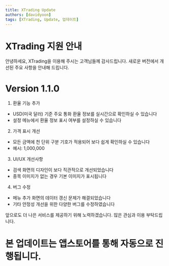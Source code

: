 ```yaml
---
title: XTrading Update
authors: [davidyoon]
tags: [XTrading, Update, 업데이트]
---
```


# XTrading 지원 안내

안녕하세요, XTrading을 이용해 주시는 고객님들께 감사드립니다.
새로운 버전에서 개선된 주요 사항을 안내해 드립니다.

# Version 1.1.0

1. 환율 기능 추가

- USD(미국 달러) 기준 주요 통화 환율 정보를 실시간으로 확인하실 수 있습니다
- 설정 메뉴에서 환율 정보 표시 여부를 설정하실 수 있습니다

2. 가격 표시 개선

- 모든 금액에 천 단위 구분 기호가 적용되어 보다 쉽게 확인하실 수 있습니다
- 예시: 1,000,000

3. UI/UX 개선사항

- 검색 화면의 디자인이 보다 직관적으로 개선되었습니다
- 종목 이미지가 없는 경우 기본 이미지가 표시됩니다

4. 버그 수정

- 메뉴 추가 화면의 데이터 갱신 문제가 해결되었습니다
- 기타 안정성 개선을 위한 다양한 버그를 수정하였습니다

앞으로도 더 나은 서비스를 제공하기 위해 노력하겠습니다.
많은 관심과 이용 부탁드립니다.

# 본 업데이트는 앱스토어를 통해 자동으로 진행됩니다.